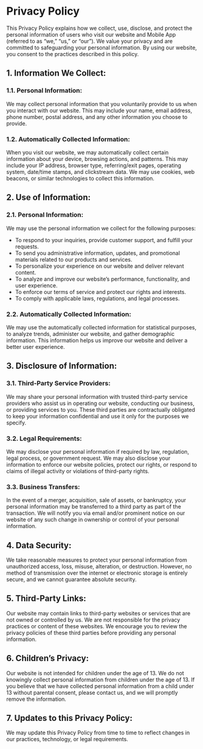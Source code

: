 # Privacy Policy

This Privacy Policy explains how we collect, use, disclose, and protect the personal information of users who visit our website and Mobile App (referred to as “we,” “us,” or “our”). We value your privacy and are committed to safeguarding your personal information. By using our website, you consent to the practices described in this policy.

## 1. Information We Collect:
### 1.1. Personal Information:
We may collect personal information that you voluntarily provide to us when you interact with our website. This may include your name, email address, phone number, postal address, and any other information you choose to provide.

### 1.2. Automatically Collected Information:
When you visit our website, we may automatically collect certain information about your device, browsing actions, and patterns. This may include your IP address, browser type, referring/exit pages, operating system, date/time stamps, and clickstream data. We may use cookies, web beacons, or similar technologies to collect this information.

## 2. Use of Information:
### 2.1. Personal Information:
We may use the personal information we collect for the following purposes:
- To respond to your inquiries, provide customer support, and fulfill your requests.
- To send you administrative information, updates, and promotional materials related to our products and services.
- To personalize your experience on our website and deliver relevant content.
- To analyze and improve our website’s performance, functionality, and user experience.
- To enforce our terms of service and protect our rights and interests.
- To comply with applicable laws, regulations, and legal processes.

### 2.2. Automatically Collected Information:
We may use the automatically collected information for statistical purposes, to analyze trends, administer our website, and gather demographic information. This information helps us improve our website and deliver a better user experience.

## 3. Disclosure of Information:
### 3.1. Third-Party Service Providers:
We may share your personal information with trusted third-party service providers who assist us in operating our website, conducting our business, or providing services to you. These third parties are contractually obligated to keep your information confidential and use it only for the purposes we specify.

### 3.2. Legal Requirements:
We may disclose your personal information if required by law, regulation, legal process, or government request. We may also disclose your information to enforce our website policies, protect our rights, or respond to claims of illegal activity or violations of third-party rights.

### 3.3. Business Transfers:
In the event of a merger, acquisition, sale of assets, or bankruptcy, your personal information may be transferred to a third party as part of the transaction. We will notify you via email and/or prominent notice on our website of any such change in ownership or control of your personal information.

## 4. Data Security:
We take reasonable measures to protect your personal information from unauthorized access, loss, misuse, alteration, or destruction. However, no method of transmission over the internet or electronic storage is entirely secure, and we cannot guarantee absolute security.

## 5. Third-Party Links:
Our website may contain links to third-party websites or services that are not owned or controlled by us. We are not responsible for the privacy practices or content of these websites. We encourage you to review the privacy policies of these third parties before providing any personal information.

## 6. Children’s Privacy:
Our website is not intended for children under the age of 13. We do not knowingly collect personal information from children under the age of 13. If you believe that we have collected personal information from a child under 13 without parental consent, please contact us, and we will promptly remove the information.

## 7. Updates to this Privacy Policy:
We may update this Privacy Policy from time to time to reflect changes in our practices, technology, or legal requirements. 